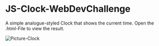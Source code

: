 # JS-Clock-WebDevChallenge
A simple analogue-styled Clock that shows the current time. Open the .html-File to view the result.

![Picture-Clock](https://github.com/maxseidlitz/JS-Clock-WebDevChallenge/blop/master/Picture-clock.png?raw=true)
